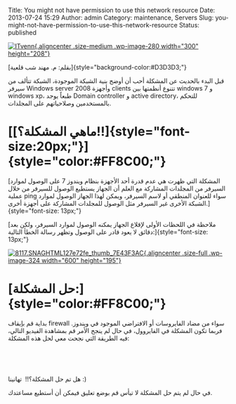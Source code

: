 Title: You might not have permission to use this network resource
Date: 2013-07-24 15:29
Author: admin
Category: maintenance, Servers
Slug: you-might-not-have-permission-to-use-this-network-resource
Status: published

[![ITvenn](http://mycodee.com/wp-content/uploads/2013/06/ITvenn-300x208.png){.aligncenter .size-medium .wp-image-280 width="300" height="208"}](http://mycodee.com/wp-content/uploads/2013/06/ITvenn.png)

[بقلم: م. مهند شب قلعية]{style="background-color:#D3D3D3;"}

قبل البدء بالحديث عن المشكلة أحب أن أوضح بنية الشبكة الموجودة، الشبكة تتألف من سيرفر Windows server 2008 وأجهزة clients تتنوع أنظمتها بين windows 7 و windows xp، طبعاً يوجد Domain controller و active directory، للتحكم بالمستخدمين وصلاحياتهم على المجلدات.

[[ماهي المشكلة؟!!]{style="font-size:20px;"}]{style="color:#FF8C00;"} 
====================================================================

[المشكلة التي ظهرت هي عدم قدرة أحد الأجهزة بنظام ويندوز 7 على الوصول لموارد السيرفر من المجلدات المشاركة مع العلم أن الجهاز يستطيع الوصول للسيرفر من خلال عملية ping سواء للعنوان المنطقي أو لاسم السيرفر، ويمكن لهذا الجهاز الوصول لموارد الشبكة الأخرى غير السيرفر مثل الوصول للمجلدات المشاركة على أجهزة أخرى.]{style="font-size: 13px;"}

[ملاحظة في اللحظات الأولى لإقلاع الجهاز يمكنه الوصول لموارد السيرفر، ولكن بعد دقائق لا يعود قادر على الوصول وتظهر رسالة الخطأ التالية:]{style="font-size: 13px;"}

[![8117.SNAGHTML127e72fe\_thumb\_7E43F3AC](http://mycodee.com/wp-content/uploads/2013/07/8117.SNAGHTML127e72fe_thumb_7E43F3AC-e1374668502566.png){.aligncenter .size-full .wp-image-324 width="600" height="195"}](http://mycodee.com/wp-content/uploads/2013/07/8117.SNAGHTML127e72fe_thumb_7E43F3AC.png)

[حل المشكلة:]{style="color:#FF8C00;"} 
=====================================

بداية قم بإيقاف firewall سواء من مضاد الفايروسات أو الافتراضي الموجود في ويندوز. فربما تكون المشكلة في الفايروول، في حال لم ينجح الأمر قم بمشاهدة الفيديو التالي، فيه الطريقة التي نجحت معي لحل هذه المشكلة:

 

 

هل تم حل المشكلة؟!!  تهانينا :)

في حال لم يتم حل المشكلة لا تيأس قم بوضع تعليق فيمكن أن أستطيع مساعتدك.
